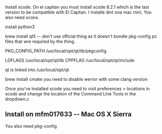 Install xcode.  On el capitan you must install xcode 8.2.1 which is the last
version to be compatible with El Capitan.  I installe dint ona mac mini.  You
also need scons.

install python3

brew install qt5  -- don't use official thing as it doesn't bundle pkg-config
pc files that wre required by the thing.



PKG_CONFIG_PATH /usr/local/opt/qt/lib/pkgconfig

LDFLAGS /usr/local/opt/qt/lib
CPPFLAG /usr/local/opt/qt/include

qt is linked into /usr/local/opt/qt

brew install cmake
you need to disable werror with some clang version

Once you've installed xcode you need to visit preferences > locations in xcode
and change the location of the Command LIne Tools in the dropdown.c


## Install on mfm017633 -- Mac OS X Sierra

You also need pkg-config
